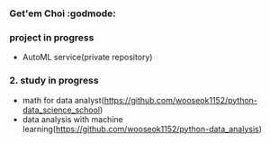 ### Get'em Choi :godmode:

### project in progress
- AutoML service(private repository)

### 2. study in progress
- math for data analyst(https://github.com/wooseok1152/python-data_science_school)
- data analysis with machine learning(https://github.com/wooseok1152/python-data_analysis)
